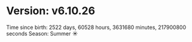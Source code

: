 # Version: v6.10.26
Time since birth: 2522 days, 60528 hours, 3631680 minutes, 217900800 seconds
Season: Summer ☀️
